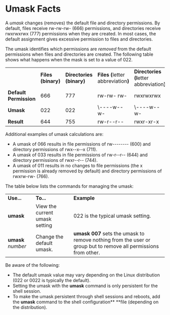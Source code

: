 # Umask Facts

A _umask_ changes (removes) the default file and directory permissions. By
default, files receive rw-rw-rw- (666) permissions, and directories receive
rwxrwxrwx (777) permissions when they are created. In most cases, the default
assignment gives excessive permission to files and directories.

The umask identifies which permissions are _removed_ from the default
permissions when files and directories are created. The following table shows
what happens when the mask is set to a value of 022.

<table>

<tr> <td></td> <td><b>Files  
(binary)</b></td> <td><b>Directories  
(binary)</b></td> <td><b>Files  
(</b>letter abbreviation<b>)</b></td> <td><b>Directories  
(l</b>etter abbreviation<b>)</b></td>

</tr>

<tr> <td><b>Default Permission</b></td> <td>666</td> <td>777</td> <td>rw-rw-
rw-</td> <td>rwxrwxrwx</td>

</tr>

<tr> <td><b>Umask</b></td> <td>022</td> <td>022</td> <td>\----w--w-</td>
<td>\----w--w-</td>

</tr>

<tr> <td><b>Result</b></td> <td>644</td> <td>755</td> <td>rw-r--r--</td> <td
>rwxr-xr-x</td>

</tr> </table>

Additional examples of umask calculations are:

  * A umask of 066 results in file permissions of rw-------- (600) and directory permissions of rwx--x--x (711). 
  * A umask of 033 results in file permissions of rw-r--r-- (644) and directory permissions of rwxr--r-- (744).
  * A umask of 011 results in no changes to file permissions (the x permission is already removed by default) and directory permissions of rwxrw-rw- (766). 

The table below lists the commands for managing the umask:

<table>

<tr> <td><b>Use...</b></td> <td><b>To...</b></td> <td><b>Example</b></td>

</tr>

<tr> <td><b>umask</b></td> <td>View the current umask setting</td> <td>022 is
the typical umask setting.</td>

</tr>

<tr> <td><b>umask</b> <i>number</i></td> <td>Change the default umask.</td>
<td><b>umask 007</b> sets the umask to remove nothing from the user or group
but to remove all permissions from other.</td>

</tr> </table>

Be aware of the following:

  * The default umask value may vary depending on the Linux distribution (022 or 0022 is typically the default).
  * Setting the umask with the **umask** command is only persistent for the shell session. 
  * To make the umask persistent through shell sessions and reboots, add the **umask** command to the shell configuration** **file (depending on the distribution).

